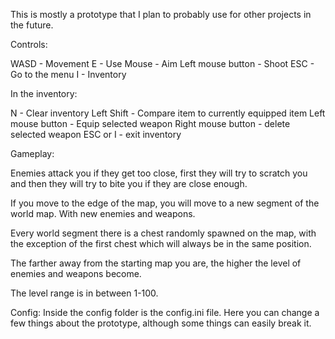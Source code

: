 This is mostly a prototype that I plan to probably use for other projects in the future.

Controls:

WASD - Movement
E - Use
Mouse - Aim
Left mouse button - Shoot
ESC - Go to the menu
I - Inventory

In the inventory:

N - Clear inventory
Left Shift - Compare item to currently equipped item
Left mouse button - Equip selected weapon
Right mouse button - delete selected weapon
ESC or I - exit inventory

Gameplay:

Enemies attack you if they get too close, first they will try to scratch you and then they will try to bite you if they are close enough.

If you move to the edge of the map, you will move to a new segment of the world map. With new enemies and weapons.

Every world segment there is a chest randomly spawned on the map, with the exception of the first chest which will always be in the same position.

The farther away from the starting map you are, the higher the level of enemies and weapons become.

The level range is in between 1-100.

Config:
Inside the config folder is the config.ini file.
Here you can change a few things about the prototype, although some things can easily break it.

